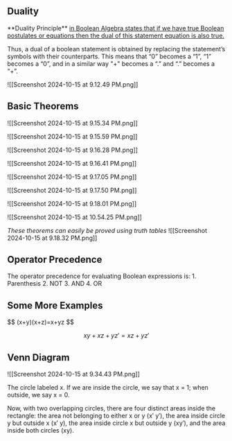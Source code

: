 <h2>Duality</h2>
**Duality Principle** <u>in Boolean Algebra states that if we have true Boolean postulates or equations then the dual of this statement equation is also true.</u>

Thus, a dual of a boolean statement is obtained by replacing the statement’s symbols with their counterparts. This means that “0” becomes a “1”, “1” becomes a “0”, and in a similar way "+" becomes a “.” and “.” becomes a “+”.

![[Screenshot 2024-10-15 at 9.12.49 PM.png]]

<h2>Basic Theorems</h2>
![[Screenshot 2024-10-15 at 9.15.34 PM.png]]

![[Screenshot 2024-10-15 at 9.15.59 PM.png]]

![[Screenshot 2024-10-15 at 9.16.28 PM.png]]

![[Screenshot 2024-10-15 at 9.16.41 PM.png]]

![[Screenshot 2024-10-15 at 9.17.05 PM.png]]

![[Screenshot 2024-10-15 at 9.17.50 PM.png]]

![[Screenshot 2024-10-15 at 9.18.01 PM.png]]

![[Screenshot 2024-10-15 at 10.54.25 PM.png]]


_These theorems can easily be proved using truth tables_
![[Screenshot 2024-10-15 at 9.18.32 PM.png]]

<h2>Operator Precedence</h2>
The operator precedence for evaluating Boolean expressions is:
1. Parenthesis
2. NOT
3. AND
4. OR

<h2>Some More Examples</h2>
$$
(x+y)(x+z)=x+yz
$$

$$xy+xz+yz′=xz+yz′$$

<h2>Venn Diagram</h2>
![[Screenshot 2024-10-15 at 9.34.43 PM.png]]

The circle labeled x. If we are inside the circle, we say that x = 1; when outside, we say x = 0.

Now, with two overlapping circles, there are four distinct areas inside the rectangle: the area not belonging to either x or y (x′ y′), the area inside circle y but outside x (x′ y), the area inside circle x but outside y (xy′), and the area inside both circles (xy).